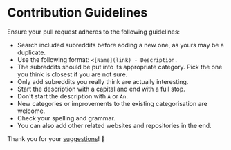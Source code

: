 # Contribution Guidelines
Ensure your pull request adheres to the following guidelines:
- Search included subreddits before adding a new one, as yours may be a duplicate.
- Use the following format: `<[Name](link) - Description.`
- The subreddits should be put into its appropriate category. Pick the one you think is closest if you are not sure.
- Only add subreddits you really think are actually interesting.
- Start the description with a capital and end with a full stop.
- Don't start the description with `A` or `An`.
- New categories or improvements to the existing categorisation are welcome.
- Check your spelling and grammar.
- You can also add other related websites and repositories in the end.

Thank you for your [suggestions](https://github.com/learn-anything/reddit/edit/master/readme.md)! 💜